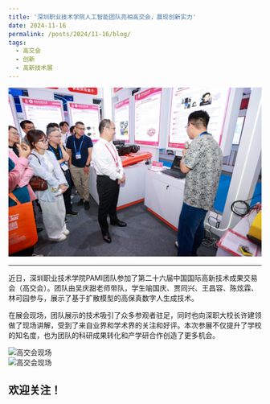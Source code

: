```yaml
---
title: '深圳职业技术学院人工智能团队亮相高交会，展现创新实力'
date: 2024-11-16
permalink: /posts/2024/11-16/blog/
tags:
  - 高交会
  - 创新
  - 高新技术展
---
```



<!-- 在这里添加图片 -->
<div class="archive__image">
  <img src='/resources/数字人 (2).jpg' alt="高交会现场" style="max-width: 100%; height: auto;" />
</div>


****  

近日，深圳职业技术学院PAMI团队参加了第二十六届中国国际高新技术成果交易会（高交会）。团队由吴庆甜老师带队，学生喻国庆、贾同兴、王昌容、陈炫霖、林可园参与，展示了基于扩散模型的高保真数字人生成技术。  

在展会现场，团队展示的技术吸引了众多参观者驻足，同时也向深职大校长许建领做了现场讲解，受到了来自业界和学术界的关注和好评。本次参展不仅提升了学校的知名度，也为团队的科研成果转化和产学研合作创造了更多机会。 

<!-- 在这里添加图片 -->
<div class="archive__image">
  <img src='/resources/数字人 (1).jpg' alt="高交会现场" style="max-width: 100%; height: auto;" />
</div>

<!-- 在这里添加图片 -->
<div class="archive__image">
  <img src='/resources/图片1.jpg' alt="高交会现场" style="max-width: 100%; height: auto;" />
</div>

欢迎关注！
------

